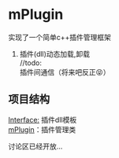 # mPlugin  
实现了一个简单c++插件管理框架  
1. 插件(dll)动态加载,卸载   
//todo:  
插件间通信（将来吧反正:stuck_out_tongue_closed_eyes:）

## 项目结构  
 [Interface:](https://github.com/huaqfantasy/mPlugin/tree/master/Interface)  插件dll模板  
[mPlugin](https://github.com/huaqfantasy/mPlugin/tree/master/mPlugin)：插件管理类

讨论区已经开放...

